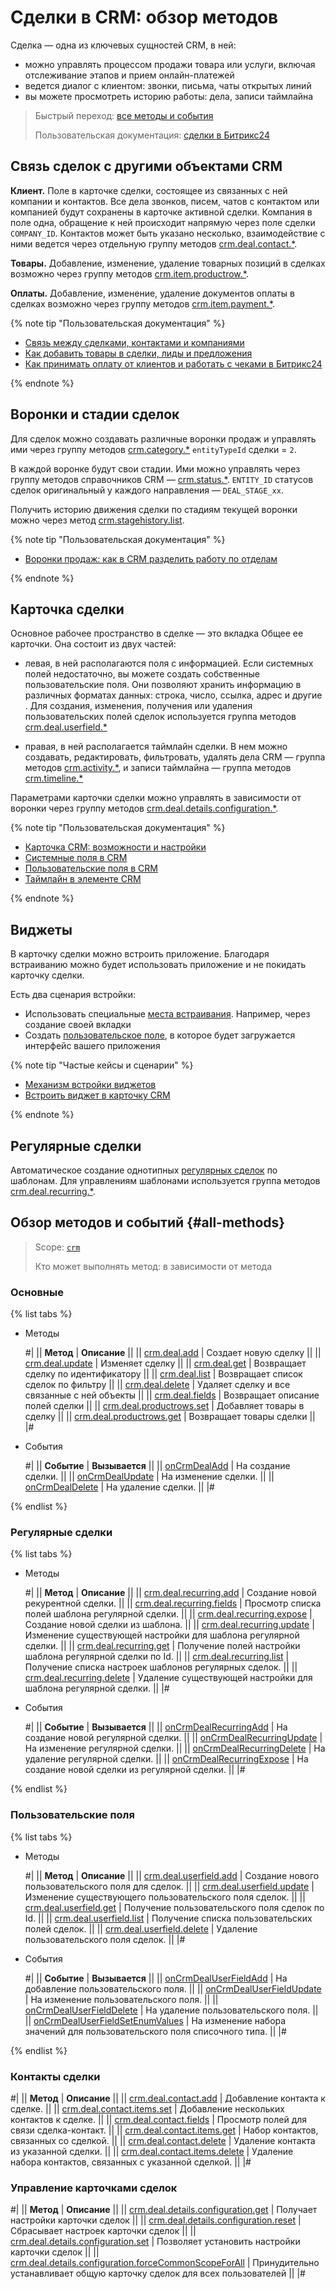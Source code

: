 # Сделки в CRM: обзор методов

Сделка — одна из ключевых сущностей CRM, в ней:

* можно управлять процессом продажи товара или услуги, включая отслеживание этапов и прием онлайн-платежей
* ведется диалог с клиентом: звонки, письма, чаты открытых линий 
* вы можете просмотреть историю работы: дела, записи таймлайна

> Быстрый переход: [все методы и события](#all-methods) 
> 
> Пользовательская документация: [сделки в Битрикс24](https://helpdesk.bitrix24.ru/open/5493461/) 

## Связь сделок  с другими объектами CRM

**Клиент.** Поле в карточке сделки, состоящее из связанных с ней компании и контактов. Все дела звонков, писем, чатов с контактом или компанией будут сохранены в карточке активной сделки. Компания в поле одна, обращение к ней происходит напрямую через поле сделки `COMPANY_ID`. Контактов может быть указано несколько, взаимодействие с ними ведется через отдельную группу методов [crm.deal.contact.*](./contacts/index.md).

**Товары.** Добавление, изменение, удаление товарных позиций в сделках возможно через группу методов [crm.item.productrow.*](../universal/product-rows/index.md).

**Оплаты.** Добавление, изменение, удаление документов оплаты в сделках возможно через группу методов [crm.item.payment.*](../universal/payment/index.md).  

{% note tip "Пользовательская документация" %}

- [Связь между сделками, контактами и компаниями](https://helpdesk.bitrix24.ru/open/2501159/)
- [Как добавить товары в сделки, лиды и предложения](https://helpdesk.bitrix24.ru/open/13216242/)
- [Как принимать оплату от клиентов и работать с чеками в Битрикс24](https://helpdesk.bitrix24.ru/open/18225080/)

{% endnote %}

## Воронки и стадии сделок

Для сделок можно создавать различные воронки продаж и управлять ими через группу методов [crm.category.*](../universal/category/index.md) `entityTypeId` сделки = `2`.

В каждой воронке будут свои стадии. Ими можно управлять  через группу методов справочников CRM — [crm.status.*](../status/index.md). `ENTITY_ID` статусов сделок оригинальный у каждого направления — `DEAL_STAGE_xx`. 

Получить историю движения сделки по стадиям текущей воронки можно через метод [crm.stagehistory.list](../crm-stage-history-list.md). 

{% note tip "Пользовательская документация" %}

- [Воронки продаж: как в CRM разделить работу по отделам](https://helpdesk.bitrix24.ru/open/20732764/)

{% endnote %}

## Карточка сделки

Основное рабочее пространство в сделке — это вкладка Общее ее карточки. Она состоит из двух частей:

* левая, в ней располагаются поля с информацией. Если системных полей недостаточно, вы можете создать собственные пользовательские поля. Они позволяют хранить информацию в различных форматах данных: строка, число, ссылка, адрес и другие . Для создания, изменения, получения или удаления пользовательских полей сделок используется группа методов [crm.deal.userfield.*](./user-defined-fields/index.md)

* правая, в ней располагается таймлайн сделки. В нем можно создавать, редактировать, фильтровать, удалять дела CRM — группа методов [crm.activity.*](../timeline/activities/index.md), и записи таймлайна — группа методов [crm.timeline.*](../timeline/index.md)

Параметрами карточки сделки можно управлять в зависимости от воронки через группу методов [crm.deal.details.configuration.*](./custom-form/index.md).

{% note tip "Пользовательская документация" %}

- [Карточка CRM: возможности и настройки](https://helpdesk.bitrix24.ru/open/22804914/)
- [Системные поля в CRM](https://helpdesk.bitrix24.ru/open/18478840/)
- [Пользовательские поля в CRM](https://helpdesk.bitrix24.ru/open/22048980/)
- [Таймлайн в элементе CRM](https://helpdesk.bitrix24.ru/open/16749348/)

{% endnote %}

## Виджеты

В карточку сделки можно встроить приложение. Благодаря встраиванию можно будет использовать  приложение и не покидать карточку сделки.

Есть два сценария встройки:

* Использовать специальные [места встраивания](../../widgets/crm/index.md). Например, через создание своей вкладки
* Создать [пользовательское поле](../../../tutorials/crm/crm-widgets/widget-as-field-in-lead-page.md), в которое будет загружается интерфейс вашего приложения

{% note tip "Частые кейсы и сценарии" %}

- [Механизм встройки виджетов](../../widgets/index.md)
- [Встроить виджет в карточку CRM](../../../tutorials/crm/crm-widgets/widget-as-detail-tab.md)

{% endnote %}

## Регулярные сделки

Автоматическое создание однотипных [регулярных сделок](https://helpdesk.bitrix24.ru/open/18453980/) по шаблонам. Для управлениям шаблонами используется группа методов [crm.deal.recurring.*](./recurring-deals/index.md).

## Обзор методов и событий {#all-methods}

> Scope: [`crm`](../../scopes/permissions.md)
> 
> Кто может выполнять метод: в зависимости от метода

### Основные

{% list tabs %}

- Методы

    #|
    || **Метод** | **Описание** ||
    || [crm.deal.add](./crm-deal-add.md) | Создает новую сделку ||
    || [crm.deal.update](./crm-deal-update.md) | Изменяет сделку ||
    || [crm.deal.get](./crm-deal-get.md) | Возвращает сделку по идентификатору ||
    || [crm.deal.list](./crm-deal-list.md) | Возвращает список сделок по фильтру ||
    || [crm.deal.delete](./crm-deal-delete.md) | Удаляет сделку и все связанные с ней объекты ||
    || [crm.deal.fields](./crm-deal-fields.md) | Возвращает описание полей сделки ||
    || [crm.deal.productrows.set](./crm-deal-productrows-set.md) | Добавляет товары в сделку ||
    || [crm.deal.productrows.get](./crm-deal-get.md) | Возвращает товары сделки ||
    |#

- События

    #|
    || **Событие** | **Вызывается** ||
    || [onCrmDealAdd](./events/on-crm-deal-add.md) | На создание сделки. ||
    || [onCrmDealUpdate](./events/on-crm-deal-update.md) | На изменение сделки. ||
    || [onCrmDealDelete](./events/on-crm-deal-delete.md) | На удаление сделки. ||
    |#

{% endlist %}
  
### Регулярные сделки

{% list tabs %}

- Методы

    #|
    || **Метод** | **Описание** ||
    || [crm.deal.recurring.add](./recurring-deals/crm-deal-recurring-add.md) | Создание новой рекурентной сделки. ||
    || [crm.deal.recurring.fields](./recurring-deals/crm-deal-recurring-fields.md) | Просмотр списка полей шаблона регулярной сделки. ||
    || [crm.deal.recurring.expose](./recurring-deals/crm-deal-recurring-expose.md) | Создание новой сделки из шаблона. ||
    || [crm.deal.recurring.update](./recurring-deals/crm-deal-recurring-update.md) | Изменение существующей настройки для шаблона регулярной сделки. ||
    || [crm.deal.recurring.get](./recurring-deals/crm-deal-recurring-get.md) | Получение полей настройки шаблона регулярной сделки по Id. ||
    || [crm.deal.recurring.list](./recurring-deals/crm-deal-recurring-list.md) | Получение списка настроек шаблонов регулярных сделок. ||
    || [crm.deal.recurring.delete](./recurring-deals/crm-deal-recurring-delete.md) | Удаление существующей настройки для шаблона регулярной сделки. ||
    |#

- События

    #|
    || **Событие** | **Вызывается** ||
    || [onCrmDealRecurringAdd](./events/on-crm-deal-recurring-add.md) | На создание новой регулярной сделки. ||
    || [onCrmDealRecurringUpdate](./events/on-crm-deal-recurring-update.md) | На изменение регулярной сделки. ||
    || [onCrmDealRecurringDelete](./events/on-crm-deal-recurring-delete.md) | На удаление регулярной сделки. ||
    || [onCrmDealRecurringExpose](./events/on-crm-deal-recurring-expose.md) | На создание новой сделки из регулярной сделки. ||
    |#

{% endlist %}

### Пользовательские поля

{% list tabs %}

- Методы

    #|
    || **Метод** | **Описание** ||
    || [crm.deal.userfield.add](./user-defined-fields/crm-deal-userfield-add.md) | Создание нового пользовательского поля для сделок. ||
    || [crm.deal.userfield.update](./user-defined-fields/crm-deal-userfield-update.md) | Изменение существующего пользовательского поля сделок. ||
    || [crm.deal.userfield.get](./user-defined-fields/crm-deal-userfield-get.md) | Получение пользовательского поля сделок по Id. ||
    || [crm.deal.userfield.list](./user-defined-fields/crm-deal-userfield-list.md) | Получение списка пользовательских полей сделок. ||
    || [crm.deal.userfield.delete](./user-defined-fields/crm-deal-userfield-delete.md) | Удаление пользовательского поля сделок. ||
    |#

- События

    #|
    || **Событие** | **Вызывается** ||
    || [onCrmDealUserFieldAdd](./events/on-crm-deal-user-field-add.md) | На добавление пользовательского поля. ||
    || [onCrmDealUserFieldUpdate](./events/on-crm-deal-user-field-update.md) | На изменение пользовательского поля. ||
    || [onCrmDealUserFieldDelete](./events/on-crm-deal-user-field-delete.md) | На удаление пользовательского поля. ||
    || [onCrmDealUserFieldSetEnumValues](./events/on-crm-deal-user-field-set-enum-values.md) | На изменение набора значений для пользовательского поля списочного типа. ||
    |#

{% endlist %}

### Контакты сделки

#|
|| **Метод** | **Описание** ||
|| [crm.deal.contact.add](./contacts/crm-deal-contact-add.md) | Добавление контакта к сделке. ||
|| [crm.deal.contact.items.set](./contacts/crm-deal-contact-items-set.md) | Добавление нескольких контактов к сделке. ||
|| [crm.deal.contact.fields](./contacts/crm-deal-contact-fields.md) | Просмотр полей для связи сделка-контакт. ||
|| [crm.deal.contact.items.get](./contacts/crm-deal-contact-items-get.md) | Набор контактов, связанных со сделкой. ||
|| [crm.deal.contact.delete](./contacts/crm-deal-contact-delete.md) | Удаление контакта из указанной сделки. ||
|| [crm.deal.contact.items.delete](./contacts/crm-deal-contact-items-delete.md) | Удаление набора контактов, связанных с указанной сделкой. ||
|#

### Управление карточками сделок

#|
|| **Метод** | **Описание** ||
|| [crm.deal.details.configuration.get](./custom-form/crm-deal-details-configuration-get.md) | Получает настройки карточки сделок ||
|| [crm.deal.details.configuration.reset](./custom-form/crm-deal-details-configuration-reset.md) | Сбрасывает настроек карточки сделок ||
|| [crm.deal.details.configuration.set](./custom-form/crm-deal-details-configuration-set.md) | Позволяет установить настройки карточки сделок ||
|| [crm.deal.details.configuration.forceCommonScopeForAll](./custom-form/crm-deal-details-configuration-force-common-scope-for-all.md) | Принудительно устанавливает общую карточку сделок для всех пользователей ||
|#
